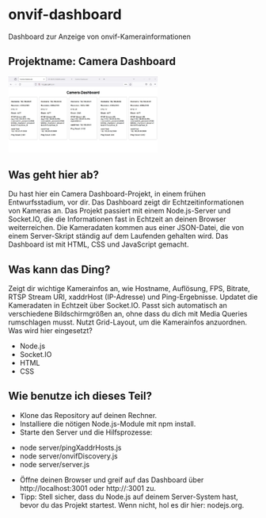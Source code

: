 # onvif-dashboard
Dashboard zur Anzeige von onvif-Kamerainformationen
## Projektname: Camera Dashboard

<img src="https://github.com/richtertoralf/onvif-dashboard/blob/7f1aa7f6e301eab8770972953998476c9e7856c6/camera-dashboard.jpg" style="width:60%;">

## Was geht hier ab?
Du hast hier ein Camera Dashboard-Projekt, in einem frühen Entwurfsstadium, vor dir. Das Dashboard zeigt dir Echtzeitinformationen von Kameras an. Das Projekt passiert mit einem Node.js-Server und Socket.IO, die die Informationen fast in Echtzeit an deinen Browser weiterreichen. Die Kameradaten kommen aus einer JSON-Datei, die von einem Server-Skript ständig auf dem Laufenden gehalten wird. Das Dashboard ist mit HTML, CSS und JavaScript gemacht.

## Was kann das Ding?

Zeigt dir wichtige Kamerainfos an, wie Hostname, Auflösung, FPS, Bitrate, RTSP Stream URI, xaddrHost (IP-Adresse) und Ping-Ergebnisse.
Updatet die Kameradaten in Echtzeit über Socket.IO.
Passt sich automatisch an verschiedene Bildschirmgrößen an, ohne dass du dich mit Media Queries rumschlagen musst.
Nutzt Grid-Layout, um die Kamerainfos anzuordnen.
Was wird hier eingesetzt?

- Node.js
- Socket.IO
- HTML
- CSS

## Wie benutze ich dieses Teil?

- Klone das Repository auf deinen Rechner.
- Installiere die nötigen Node.js-Module mit npm install.
- Starte den Server und die Hilfsprozesse:
* node server/pingXaddrHosts.js
* node server/onvifDiscovery.js
* node server/server.js
- Öffne deinen Browser und greif auf das Dashboard über http://localhost:3001 oder http://<ip-deines-servers>:3001 zu.
- Tipp: Stell sicher, dass du Node.js auf deinem Server-System hast, bevor du das Projekt startest. Wenn nicht, hol es dir hier: nodejs.org.
